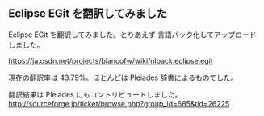 ## Eclipse EGit を翻訳してみました

Eclipse EGit を翻訳してみました。とりあえず 言語パック化してアップロードしました。

https://ja.osdn.net/projects/blancofw/wiki/nlpack.eclipse.egit

現在の翻訳率は 43.79%。ほとんどは Pleiades 辞書によるものでした。

翻訳結果は Pleiades にもコントリビュートしました。
http://sourceforge.jp/ticket/browse.php?group_id=685&tid=26225
